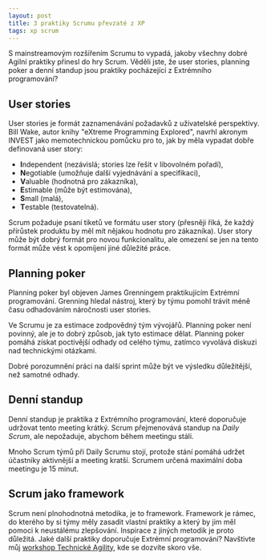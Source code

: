 ```yaml
---
layout: post
title: 3 praktiky Scrumu převzaté z XP
tags: xp scrum
---
```


S mainstreamovým rozšířením Scrumu to vypadá, jakoby všechny dobré Agilní praktiky
přinesl do hry Scrum. Věděli jste, že user stories, planning poker a denní standup jsou praktiky
pocházející z Extrémního programování?

<!--more-->

## User stories

User stories je formát zaznamenávání požadavků z uživatelské perspektivy.
Bill Wake, autor knihy "eXtreme Programming Explored", navrhl akronym INVEST jako memotechnickou
pomůcku pro to, jak by měla vypadat dobře definovaná user story:

-  **I**ndependent (nezávislá; stories lze řešit v libovolném pořadí),
-  **N**egotiable (umožňuje další vyjednávání a specifikaci),
-  **V**aluable (hodnotná pro zákazníka),
-  **E**stimable (může být estimována),
-  **S**mall (malá),
-  **T**estable (testovatelná).

Scrum požaduje psaní tiketů ve formátu user story (přesněji říká, že každý přírůstek produktu by měl mít
nějakou hodnotu pro zákazníka). User story může být dobrý formát pro novou funkcionalitu, ale
omezení se jen na tento formát může vést k opomíjení jiné důležité práce.

## Planning poker

Planning poker byl objeven James Grenningem praktikujícím Extrémní programování. Grenning hledal nástroj,
který by týmu pomohl trávit méně času odhadováním náročnosti user stories.

Ve Scrumu je za estimace zodpovědný tým vývojářů. Planning poker není povinný, ale je to dobrý způsob,
jak tyto estimace dělat. Planning poker pomáhá získat poctivější odhady od celého týmu, zatímco
vyvolává diskuzi nad technickými otázkami.

Dobré porozumnění práci na další sprint může být ve výsledku důležitější, než samotné odhady.

## Denní standup

Denní standup je praktika z Extrémního programování, které doporučuje udržovat tento meeting krátký.
Scrum přejmenovává standup na *Daily Scrum*, ale nepožaduje, abychom během meetingu stáli.

Mnoho Scrum týmů při Daily Scrumu stojí, protože stání pomáhá udržet účastníky aktivnější
a meeting kratší. Scrumem určená maximální doba meetingu je 15 minut.

## Scrum jako framework

Scrum není plnohodnotná metodika, je to framework. Framework je rámec, do kterého by si týmy
měly zasadit vlastní praktiky a který by jim měl pomoci k neustálému zlepšování.
Inspirace z jiných metodik je proto důležitá. Jaké další praktiky doporučuje Extrémní programování?
Navštivte můj [workshop Technické Agility](/workshop-technicke-praktiky-ve-scrumu/), kde se dozvíte skoro vše.
